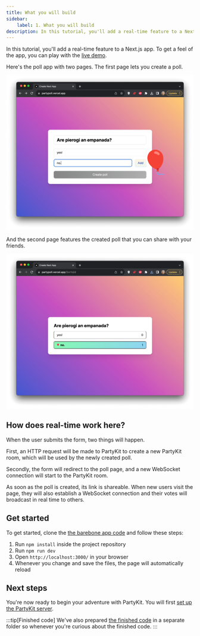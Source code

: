 ```yaml
---
title: What you will build
sidebar:
    label: 1. What you will build
description: In this tutorial, you'll add a real-time feature to a Next.js app
---
```


In this tutorial, you'll add a real-time feature to a Next.js app. To get a feel of the app, you can play with the [live demo](https://partypoll.vercel.app/).

Here's the poll app with two pages. The first page lets you create a poll.

![A screenshot of the form for generating the poll](../../../../assets/tutorials/add-partykit-to-a-nextjs-app/page1-1.png)

And the second page features the created poll that you can share with your  friends.

![A screenshot of the page featuring the poll with the question: "Are pierogi an empanada?"](../../../../assets/tutorials/add-partykit-to-a-nextjs-app/page1-2.png)

## How does real-time work here?

When the user submits the form, two things will happen.

First, an HTTP request will be made to PartyKit to create a new PartyKit room, which will be used by the newly created poll.

Secondly, the form will redirect to the poll page, and a new WebSocket connection will start to the PartyKit room.

As soon as the poll is created, its link is shareable. When new users visit the page, they will also establish a WebSocket connection and their votes will broadcast in real time to others.

## Get started

To get started, clone the [the barebone app code]() and follow these steps:

1. Run `npm install` inside the project repository
2. Run `npm run dev`
3. Open `http://localhost:3000/` in your browser
4. Whenever you change and save the files, the page will automatically reload

## Next steps

You're now ready to begin your adventure with PartyKit. You will first [set up the PartyKit server](./2-set-up-server.md).

:::tip[Finished code]
We've also prepared [the finished code]() in a separate folder so whenever you're curious about the finished code.
:::
